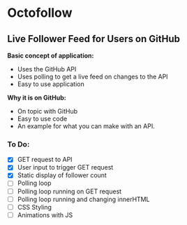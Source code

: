 # Octofollow
## Live Follower Feed for Users on GitHub

**Basic concept of application:**

 - Uses the GitHub API
 - Uses polling to get a live feed on changes to the API
 - Easy to use application

**Why it is on GitHub:**

 - On topic with GitHub
 - Easy to use code
 - An example for what you can make with an API.

### To Do:
 - [x] GET request to API
 - [x] User input to trigger GET request
 - [x] Static display of follower count
 - [ ] Polling loop
 - [ ] Polling loop running on GET request
 - [ ] Polling loop running and changing innerHTML
 - [ ] CSS Styling
 - [ ] Animations with JS
